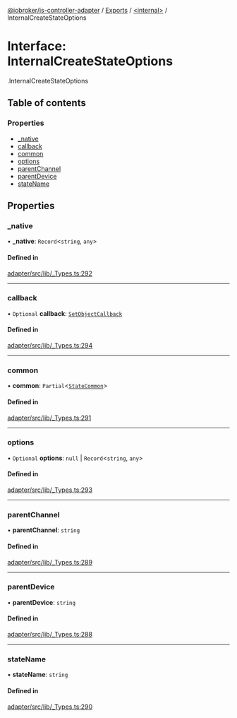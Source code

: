 [@iobroker/js-controller-adapter](../README.md) / [Exports](../modules.md) / [<internal\>](../modules/internal_.md) / InternalCreateStateOptions

# Interface: InternalCreateStateOptions

[<internal>](../modules/internal_.md).InternalCreateStateOptions

## Table of contents

### Properties

- [\_native](internal_.InternalCreateStateOptions.md#_native)
- [callback](internal_.InternalCreateStateOptions.md#callback)
- [common](internal_.InternalCreateStateOptions.md#common)
- [options](internal_.InternalCreateStateOptions.md#options)
- [parentChannel](internal_.InternalCreateStateOptions.md#parentchannel)
- [parentDevice](internal_.InternalCreateStateOptions.md#parentdevice)
- [stateName](internal_.InternalCreateStateOptions.md#statename)

## Properties

### \_native

• **\_native**: `Record`<`string`, `any`\>

#### Defined in

[adapter/src/lib/_Types.ts:292](https://github.com/ioBroker/ioBroker.js-controller/blob/ac19e215/packages/adapter/src/lib/_Types.ts#L292)

___

### callback

• `Optional` **callback**: [`SetObjectCallback`](../modules/internal_.md#setobjectcallback)

#### Defined in

[adapter/src/lib/_Types.ts:294](https://github.com/ioBroker/ioBroker.js-controller/blob/ac19e215/packages/adapter/src/lib/_Types.ts#L294)

___

### common

• **common**: `Partial`<[`StateCommon`](internal_.StateCommon.md)\>

#### Defined in

[adapter/src/lib/_Types.ts:291](https://github.com/ioBroker/ioBroker.js-controller/blob/ac19e215/packages/adapter/src/lib/_Types.ts#L291)

___

### options

• `Optional` **options**: ``null`` \| `Record`<`string`, `any`\>

#### Defined in

[adapter/src/lib/_Types.ts:293](https://github.com/ioBroker/ioBroker.js-controller/blob/ac19e215/packages/adapter/src/lib/_Types.ts#L293)

___

### parentChannel

• **parentChannel**: `string`

#### Defined in

[adapter/src/lib/_Types.ts:289](https://github.com/ioBroker/ioBroker.js-controller/blob/ac19e215/packages/adapter/src/lib/_Types.ts#L289)

___

### parentDevice

• **parentDevice**: `string`

#### Defined in

[adapter/src/lib/_Types.ts:288](https://github.com/ioBroker/ioBroker.js-controller/blob/ac19e215/packages/adapter/src/lib/_Types.ts#L288)

___

### stateName

• **stateName**: `string`

#### Defined in

[adapter/src/lib/_Types.ts:290](https://github.com/ioBroker/ioBroker.js-controller/blob/ac19e215/packages/adapter/src/lib/_Types.ts#L290)
